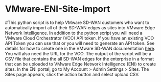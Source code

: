 # VMware-ENI-Site-Import

#This python script is to help VMware SD-WAN customers who want to automatically import all of their SD-WAN edges as sites into VMware Edge Network Intelligence. In addition to the python script you will need a VMware Cloud Orchestrator (VCO) API token. If you have an existing VCO API Token you can use that or you will need to generate an API token. See details for how to create one in the VMware SD-WAN documentation [here](https://docs.vmware.com/en/VMware-SD-WAN/4.5/VMware-SD-WAN-Administration-Guide/GUID-6FD34A03-BDB0-4E7D-A171-9FB421566FF3.html). You will also need the URL for the VCO. The output of the script will be a CSV file that contains the all SD-WAN edges for the enterprise in a format that can be uploaded to VMware Edge Network Intelligence (ENI) to create sites. In the ENI portal, go to My Account > Admin Settings > Sites. The Sites page appears, click the action button and select upload CSV.

